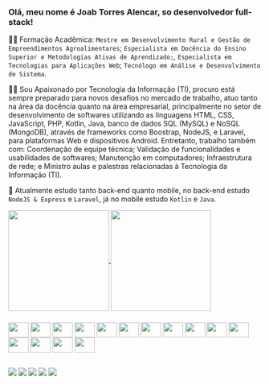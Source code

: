 ### Olá, meu nome é Joab Torres Alencar, so desenvolvedor full-stack!
👨‍🎓 Formação Acadêmica: `Mestre em Desenvolvimento Rural e Gestão de Empreendimentos Agroalimentares`; `Especialista em Docência do Ensino Superior e Metodologias Ativas de Aprendizado;`, `Especialista em Tecnologias para Aplicações Web`; `Tecnólogo em Análise e Desenvolvimento de Sistema`.

👨‍💻 Sou Apaixonado por Tecnologia da Informação (TI), procuro está sempre preparado para novos desafios no mercado de trabalho, atuo tanto na área da docência quanto na área empresarial, principalmente no setor de desenvolvimento de softwares utilizando as linguagens HTML, CSS, JavaScript, PHP, Kotlin, Java, banco de dados SQL (MySQL) e NoSQL (MongoDB), através de frameworks como Boostrap, NodeJS, e Laravel, para plataformas Web e dispositivos Android. Entretanto, trabalho também com: Coordenação de equipe técnica; Validação de funcionalidades e usabilidades de softwares; Manutenção em computadores; Infraestrutura de rede; e Ministro aulas e palestras relacionadas à Tecnologia da Informação (TI).

🌱 Atualmente estudo tanto back-end quanto mobile, no back-end estudo `NodeJS & Express` e `Laravel`, já no mobile estudo `Kotlin` e `Java`.

<a href="https://github.com/joabtorres/github-readme-stats">
  <img height=200 align="center" src="https://github-readme-stats.vercel.app/api?username=joabtorres&show_icons=true&theme=tokyonight" />
</a>
<a href="https://github.com/joabtorres/convoychat">
  <img height=200 align="center" src="https://github-readme-stats.vercel.app/api/top-langs?username=joabtorres&layout=compact&langs_count=8&card_width=320&theme=tokyonight" />
</a>

### 

<div style="diplay: inline-block">
  <img align="center" height="30" width="40" src="https://cdn.jsdelivr.net/gh/devicons/devicon/icons/html5/html5-original.svg" />    
  <img align="center" height="30" width="40"   src="https://cdn.jsdelivr.net/gh/devicons/devicon/icons/css3/css3-original.svg" />
  <img align="center" height="30" width="40" src="https://cdn.jsdelivr.net/gh/devicons/devicon/icons/bootstrap/bootstrap-original.svg" />
  <img align="center" height="30" width="40" src="https://cdn.jsdelivr.net/gh/devicons/devicon/icons/javascript/javascript-original.svg" />
  <img align="center" height="30" width="40" src="https://cdn.jsdelivr.net/gh/devicons/devicon/icons/typescript/typescript-original.svg" />       
  <img align="center" height="30" width="40" align="center" height="30" width="40" src="https://cdn.jsdelivr.net/gh/devicons/devicon/icons/jquery/jquery-original.svg" />
  <img align="center" height="30" width="40" src="https://cdn.jsdelivr.net/gh/devicons/devicon/icons/php/php-original.svg" />
  <img align="center" height="30" width="40" src="https://cdn.jsdelivr.net/gh/devicons/devicon/icons/laravel/laravel-plain.svg" />
  <img align="center" height="30" width="40" src="https://cdn.jsdelivr.net/gh/devicons/devicon/icons/nodejs/nodejs-original.svg" />
  <img align="center" height="30" width="40" src="https://cdn.jsdelivr.net/gh/devicons/devicon/icons/express/express-original.svg" />
  <img align="center" height="30" width="40" src="https://cdn.jsdelivr.net/gh/devicons/devicon/icons/kotlin/kotlin-original.svg" />
  <img align="center" height="30" width="40" src="https://cdn.jsdelivr.net/gh/devicons/devicon/icons/java/java-original.svg" />
  <img align="center" height="30" width="40"src="https://cdn.jsdelivr.net/gh/devicons/devicon/icons/photoshop/photoshop-plain.svg" />  
  <img  align="center" height="30" width="40" src="https://cdn.jsdelivr.net/gh/devicons/devicon/icons/android/android-original.svg" />      
  <img align="center" height="30" width="40" src="https://cdn.jsdelivr.net/gh/devicons/devicon/icons/androidstudio/androidstudio-original.svg" />
</div>

## 

<div> 
  <a href="https://www.joabtorres.com.br/" target="_blank"><img src="https://img.shields.io/badge/website-000000?style=for-the-badge&logo=About.me&logoColor=white" target="_blank"></a>
  <a href="https://www.youtube.com/channel/joabta" target="_blank"><img src="https://img.shields.io/badge/YouTube-FF0000?style=for-the-badge&logo=youtube&logoColor=white" target="_blank"></a>
  <a href="https://instagram.com/joabta" target="_blank"><img src="https://img.shields.io/badge/-Instagram-%23E4405F?style=for-the-badge&logo=instagram&logoColor=white" target="_blank"></a>
 	<a href = "mailto:joabtorres1508@gmail.com"><img src="https://img.shields.io/badge/-Gmail-%23333?style=for-the-badge&logo=gmail&logoColor=white" target="_blank"></a>
  <a href="https://www.linkedin.com/in/joabta" target="_blank"><img src="https://img.shields.io/badge/-LinkedIn-%230077B5?style=for-the-badge&logo=linkedin&logoColor=white" target="_blank"></a> 
  
</div>

